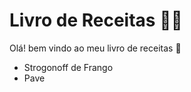 # Livro de Receitas :man_cook:

Olá! bem vindo ao meu livro de receitas :wave:

- Strogonoff de Frango
- Pave
